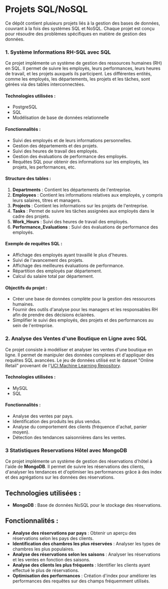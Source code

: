 # Projets SQL/NoSQL

Ce dépôt contient plusieurs projets liés à la gestion des bases de données, couvrant à la fois des systèmes SQL et NoSQL. 
Chaque projet est conçu pour résoudre des problèmes spécifiques en matière de gestion des données.
### 1. Système Informations RH-SQL avec SQL
Ce projet implémente un système de gestion des ressources humaines (RH) en SQL. Il permet de suivre les employés, leurs performances, leurs heures de travail, et les projets auxquels ils participent. Les différentes entités, comme les employés, les départements, les projets et les tâches, sont gérées via des tables interconnectées.

#### Technologies utilisées :
- PostgreSQL 
- SQL
- Modélisation de base de données relationnelle

#### Fonctionnalités :
- Suivi des employés et de leurs informations personnelles.
- Gestion des départements et des projets.
- Suivi des heures de travail des employés.
- Gestion des évaluations de performance des employés.
- Requêtes SQL pour obtenir des informations sur les employés, les projets, les performances, etc.

#### Structure des tables :
1. **Departments** : Contient les départements de l'entreprise.
2. **Employees** : Contient les informations relatives aux employés, y compris leurs salaires, titres et managers.
3. **Projects** : Contient les informations sur les projets de l'entreprise.
4. **Tasks** : Permet de suivre les tâches assignées aux employés dans le cadre des projets.
5. **Work_Hours** : Suivi des heures de travail des employés.
6. **Performance_Evaluations** : Suivi des évaluations de performance des employés.

#### Exemple de requêtes SQL :
- Affichage des employés ayant travaillé le plus d'heures.
- Suivi de l'avancement des projets.
- Affichage des meilleures évaluations de performance.
- Répartition des employés par département.
- Calcul du salaire total par département.

#### Objectifs du projet :
- Créer une base de données complète pour la gestion des ressources humaines.
- Fournir des outils d'analyse pour les managers et les responsables RH afin de prendre des décisions éclairées.
- Simplifier le suivi des employés, des projets et des performances au sein de l'entreprise.
  
### 2. Analyse des Ventes d'une Boutique en Ligne avec SQL

Ce projet consiste à modéliser et analyser les ventes d'une boutique en ligne. Il permet de manipuler des données complexes et d'appliquer des requêtes SQL avancées.
Le jeu de données utilisé est le dataset "Online Retail" provenant de l'[UCI Machine Learning Repository](https://archive.ics.uci.edu/ml/datasets/online+retail).
#### Technologies utilisées :
- MySQL
- SQL
#### Fonctionnalités :
- Analyse des ventes par pays.
- Identification des produits les plus vendus.
- Analyse du comportement des clients (fréquence d'achat, panier moyen).
- Détection des tendances saisonnières dans les ventes.


### 3 Statistiques Reservations Hôtel avec MongoDB

Ce projet implémente un système de gestion des réservations d'hôtel à l'aide de **MongoDB**. Il permet de suivre les réservations des clients, d'analyser les tendances et d'optimiser les performances grâce à des index et des agrégations sur les données des réservations.

## **Technologies utilisées :**
- **MongoDB** : Base de données NoSQL pour le stockage des réservations.

## **Fonctionnalités :**
- **Analyse des réservations par pays** : Obtenir un aperçu des réservations selon les pays des clients.
- **Identification des chambres les plus réservées** : Analyser les types de chambres les plus populaires.
- **Analyse des réservations selon les saisons** : Analyser les réservations et les ventes en fonction des saisons.
- **Analyse des clients les plus fréquents** : Identifier les clients ayant effectué le plus de réservations.
- **Optimisation des performances** : Création d'index pour améliorer les performances des requêtes sur des champs fréquemment utilisés.




